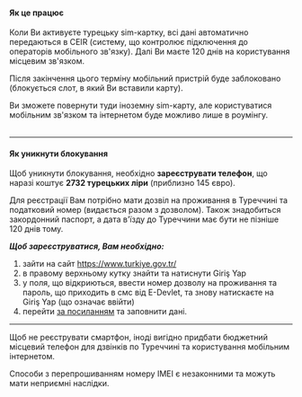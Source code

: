 
#### Як це працює

Коли Ви активуєте турецьку sim-картку, всі дані автоматично передаються в CEIR (систему, що контролює підключення до операторів мобільного зв'язку).
Далі Ви маєте 120 днів на користування місцевим зв'язком.

Після закінчення цього терміну мобільний пристрій буде заблоковано (блокується слот, в який Ви вставили карту).

<section>
Ви зможете повернути туди іноземну sim-карту, але користуватися мобільним зв'язком та інтернетом буде можливо лише в роумінгу.
</section>

</br>

***


#### Як уникнути блокування

Щоб уникнути блокування, необхідно **зареєструвати телефон**, що наразі коштує **2732 турецьких ліри** (приблизно 145 євро).





<section type="warning" title="Зверніть увагу">

Для реєстрації Вам потрібно мати дозвіл на проживання в Туреччині та податковий номер (видається разом з дозволом). Також знадобиться закордонний паспорт, а дата в'їзду до Туреччини має бути не пізніше 120 днів тому.
</section>

***Щоб зареєструватися, Вам необхідно:***
1) зайти на сайт https://www.turkiye.gov.tr/
2) в правому верхньому кутку знайти та натиснути Giriş Yap
3) у поля, що відкриються, ввести номер дозволу на проживання та пароль, що приходить в смс від E-Devlet, та знову натискаєте на Giriş Yap (що означає ввійти)
4) перейти [за посиланням](https://www.turkiye.gov.tr/btk-imei-kaydet) та заповнити дані.

</section>

***

Щоб не реєструвати смартфон, іноді вигідно придбати бюджетний місцевий телефон для дзвінків по Туреччині та користування мобільним інтернетом.

<section type="danger">
Способи з перепрошиванням номеру IMEI є незаконними та можуть мати неприємні наслідки.
</section>